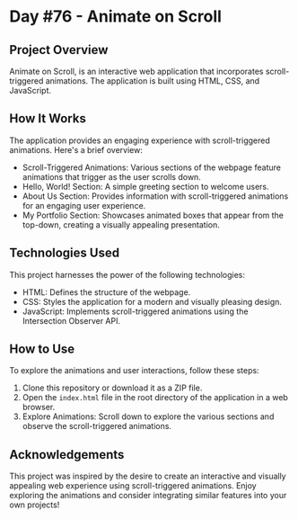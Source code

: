# Day #76 - Animate on Scroll

## Project Overview

Animate on Scroll, is an interactive web application that incorporates scroll-triggered animations. The application is built using HTML, CSS, and JavaScript.

## How It Works

The application provides an engaging experience with scroll-triggered animations. Here's a brief overview:

- Scroll-Triggered Animations: Various sections of the webpage feature animations that trigger as the user scrolls down.
- Hello, World! Section: A simple greeting section to welcome users.
- About Us Section: Provides information with scroll-triggered animations for an engaging user experience.
- My Portfolio Section: Showcases animated boxes that appear from the top-down, creating a visually appealing presentation.

## Technologies Used

This project harnesses the power of the following technologies:

- HTML: Defines the structure of the webpage.
- CSS: Styles the application for a modern and visually pleasing design.
- JavaScript: Implements scroll-triggered animations using the Intersection Observer API.

## How to Use

To explore the animations and user interactions, follow these steps:

1. Clone this repository or download it as a ZIP file.
2. Open the `index.html` file in the root directory of the application in a web browser.
3. Explore Animations: Scroll down to explore the various sections and observe the scroll-triggered animations.

## Acknowledgements

This project was inspired by the desire to create an interactive and visually appealing web experience using scroll-triggered animations. Enjoy exploring the animations and consider integrating similar features into your own projects!